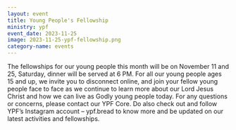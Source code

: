 ```yaml
---
layout: event
title: Young People's Fellowship
ministry: ypf
event_date: 2023-11-25
image: 2023-11-25-ypf-fellowship.png
category-name: events
---
```



The fellowships for our young people this month will be on November 11 and 25, Saturday, dinner will be served at 6 PM. For all our young people ages 15 and up, we invite you to disconnect online, and join your fellow young people face to face as we continue to learn more about our Lord Jesus Christ and how we can live as Godly young people today. For any questions or concerns, please contact our YPF Core. Do also check out and follow YPF’s Instagram account – ypf.bread to know more and be updated on our latest activities and fellowships. 